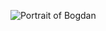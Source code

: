 ![Portrait of Bogdan](https://scontent-lht6-1.xx.fbcdn.net/v/t1.0-9/43450464_1838303039538365_2782096771432579072_o.jpg?_nc_cat=111&_nc_ht=scontent-lht6-1.xx&oh=5d94a8e1af5fa362ec390417cb0eb0c3&oe=5C516413)

